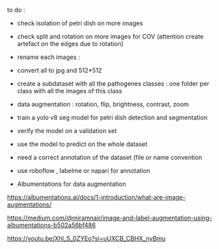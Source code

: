 to do : 
- check isolation of petri dish on more images
- check split and rotation on more images for COV (attention create artefact on the edges due to rotation)
- rename each images : 
- convert all to jpg and 512*512 
- create a subdataset with all the pathogenes classes : one folder per class with all the images of this class
- data augmentation : rotation, flip, brightness, contrast, zoom
- train a yolo v8 seg model  for petri dish detection and segmentation
- verify the model on a validation set
- use the model to predict on the whole dataset
- need a correct annotation of the dataset (file or name convention

- use roboflow , labelme or napari for annotation
- Albumentations for data augmentation

https://albumentations.ai/docs/1-introduction/what-are-image-augmentations/

https://medium.com/@miramnair/image-and-label-augmentation-using-albumentations-b502a56bf486

https://youtu.be/Xhl_S_0ZYEo?si=uUXCB_CBHX_nyBmu